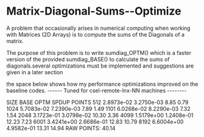 # Matrix-Diagonal-Sums--Optimize
A problem that occasionally arises in numerical computing when working with Matrices (2D Arrays) is to compute the sums of the Diagonals of a matrix.

The purpose of this problem is to write sumdiag_OPTM() which is a faster version of the provided sumdiag_BASE() to calculate the sums of diagonals.several optimizations must be implemented and suggestions are given in a later section

the space below shows how my performance optimizations improved on the baseline codes.
------ Tuned for csel-remote-lnx-NN machines --------

  SIZE       BASE       OPTM  SPDUP POINTS 
   512 2.8973e-02 3.2750e-03   8.85   0.79 
  1024 5.7083e-02 7.2390e-03   7.89   1.49 
  1101 6.0268e-02 8.2290e-03   7.32   1.54 
  2048 3.1723e-01 3.0798e-02  10.30   3.36 
  4099 1.5179e+00 1.2408e-01  12.23   7.23 
  6001 3.4241e+00 2.6686e-01  12.83  10.79 
  8192 6.6004e+00 4.9582e-01  13.31  14.94 
RAW POINTS: 40.14

